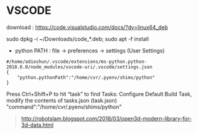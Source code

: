 # VSCODE

download : https://code.visualstudio.com/docs/?dv=linux64_deb


sudo dpkg -i ~/Downloads/code_*.deb; sudo apt -f install


- python PATH : file -> preferences -> settings (User Settings)

```
#/home/adioshun/.vscode/extensions/ms-python.python-2018.6.0/node_modules/vscode-uri/.vscode/settings.json
{
    "python.pythonPath":"/home/cvr/.pyenv/shims/python"
}
```

Press Ctrl+Shift+P to hit “task” to find Tasks: Configure Default Build Task, modify the contents of 
tasks.json (task.json)
    "command":"/home/cvr/.pyenv/shims/python"
    
    
> http://robotslam.blogspot.com/2018/03/open3d-modern-library-for-3d-data.html